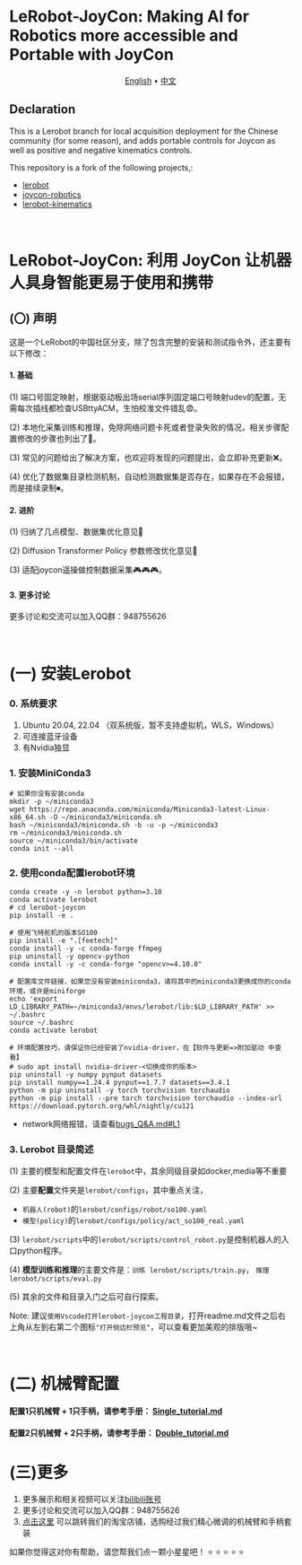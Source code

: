 # LeRobot-JoyCon: Making AI for Robotics more accessible and Portable with JoyCon

<p align="center">
  <a href="README_en.md">English</a> •
  <a href="README.md">中文</a> 
</p>

## Declaration

This is a Lerobot branch for local acquisition deployment for the Chinese community (for some reason), and adds portable controls for Joycon as well as positive and negative kinematics controls.

This repository is a fork of the following projects,:
- [lerobot](https://github.com/huggingface/lerobot)
- [joycon-robotics](https://github.com/box2ai-robotics/joycon-robotics)
- [lerobot-kinematics](https://github.com/box2ai-robotics/lerobot-kinematics)


&nbsp;

# LeRobot-JoyCon: 利用 JoyCon 让机器人具身智能更易于使用和携带

## (〇) 声明

这是一个LeRobot的中国社区分支，除了包含完整的安装和测试指令外，还主要有以下修改：

#### 1. 基础

(1) 端口号固定映射，根据驱动板出场serial序列固定端口号映射udev的配置，无需每次插线都检查USBttyACM，生怕校准文件错乱😨。

(2) 本地化采集训练和推理，免除网络问题卡死或者登录失败的情况，相关步骤配置修改的步骤也列出了🏫。

(3) 常见的问题给出了解决方案，也欢迎将发现的问题提出，会立即补充更新❌。

(4) 优化了数据集目录检测机制，自动检测数据集是否存在，如果存在不会报错，而是接续录制⏺。

#### 2. 进阶

(1) 归纳了几点模型、数据集优化意见🔨 

(2) Diffusion Transformer Policy 参数修改优化意见🌟

(3) 适配joycon遥操做控制数据采集🎮🎮🎮。

#### 3. 更多讨论

更多讨论和交流可以加入QQ群：948755626

&nbsp;

# (一) 安装Lerobot

### 0. 系统要求

  1. Ubuntu 20.04, 22.04 （双系统版，暂不支持虚拟机，WLS，Windows）
  2. 可连接蓝牙设备
  3. 有Nvidia独显
  
### 1. 安装MiniConda3
  
```shell
# 如果你没有安装conda
mkdir -p ~/miniconda3
wget https://repo.anaconda.com/miniconda/Miniconda3-latest-Linux-x86_64.sh -O ~/miniconda3/miniconda.sh
bash ~/miniconda3/miniconda.sh -b -u -p ~/miniconda3
rm ~/miniconda3/miniconda.sh
source ~/miniconda3/bin/activate
conda init --all
```

### 2. 使用conda配置lerobot环境

```shell
conda create -y -n lerobot python=3.10
conda activate lerobot
# cd lerobot-joycon
pip install -e .

# 使用飞特舵机的版本SO100
pip install -e ".[feetech]"
conda install -y -c conda-forge ffmpeg
pip uninstall -y opencv-python
conda install -y -c conda-forge "opencv>=4.10.0"

# 配置库文件链接，如果您没有安装miniconda3，请将其中的miniconda3更换成你的conda环境，或许是miniforge
echo 'export LD_LIBRARY_PATH=~/miniconda3/envs/lerobot/lib:$LD_LIBRARY_PATH' >> ~/.bashrc 
source ~/.bashrc 
conda activate lerobot 

# 环境配置技巧，请保证你已经安装了nvidia-driver，在【软件与更新=>附加驱动 中查看】
# sudo apt install nvidia-driver-<切换成你的版本>
pip uninstall -y numpy pynput datasets 
pip install numpy==1.24.4 pynput==1.7.7 datasets==3.4.1 
python -m pip uninstall -y torch torchvision torchaudio 
python -m pip install --pre torch torchvision torchaudio --index-url https://download.pytorch.org/whl/nightly/cu121 
```

- network网络报错，请查看[bugs_Q&A.md#L1](bugs_Q&A.md#L1)

### 3. Lerobot 目录简述 

  (1) 主要的模型和配置文件在``lerobot``中，其余同级目录如docker,media等不重要 
   
  (2) 主要**配置**文件夹是``lerobot/configs``，其中重点关注， 
  - ``机器人(robot)``的``lerobot/configs/robot/so100.yaml`` 
  - ``模型(policy)``的``lerobot/configs/policy/act_so100_real.yaml`` 
  
  (3) ``lerobot/scripts``中的``lerobot/scripts/control_robot.py``是控制机器人的入口python程序。
  
  (4) **模型训练和推理**的主要文件是：``训练 lerobot/scripts/train.py``， ``推理 lerobot/scripts/eval.py``
  
  (5) 其余的文件和目录入门之后可自行探索。

Note: 建议``使用Vscode打开lerobot-joycon工程目录``，打开readme.md文件之后右上角从左到右第二个图标``"打开侧边栏预览"``，可以查看更加美观的排版哦~

&nbsp;

# (二) 机械臂配置

#### 配置1只机械臂 + 1只手柄，请参考手册： [Single_tutorial.md](Single_tutorial.md)

#### 配置2只机械臂 + 2只手柄，请参考手册： [Double_tutorial.md](Double_tutorial.md)


# (三)更多
1. 更多展示和相关视频可以关注[bilibili账号](https://space.bilibili.com/122291348)
2. 更多讨论和交流可以加入QQ群：948755626
3. [点击这里](https://item.taobao.com/item.htm?abbucket=16&detail_redpacket_pop=true&id=906794552661&ltk2=17440907659690jpsj3h7uiismft7vle37&ns=1&skuId=5933796995638) 可以跳转我们的淘宝店铺，选购经过我们精心微调的机械臂和手柄套装

如果你觉得这对你有帮助，请您帮我们点一颗小星星吧！ ⭐ ⭐ ⭐ ⭐ ⭐